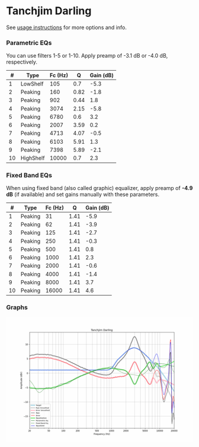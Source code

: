 # Tanchjim Darling
See [usage instructions](https://github.com/jaakkopasanen/AutoEq#usage) for more options and info.

### Parametric EQs
You can use filters 1-5 or 1-10. Apply preamp of -3.1 dB or -4.0 dB, respectively.

|   # | Type      |   Fc (Hz) |    Q |   Gain (dB) |
|-----|-----------|-----------|------|-------------|
|   1 | LowShelf  |       105 | 0.7  |        -5.3 |
|   2 | Peaking   |       160 | 0.82 |        -1.8 |
|   3 | Peaking   |       902 | 0.44 |         1.8 |
|   4 | Peaking   |      3074 | 2.15 |        -5.8 |
|   5 | Peaking   |      6780 | 0.6  |         3.2 |
|   6 | Peaking   |      2007 | 3.59 |         0.2 |
|   7 | Peaking   |      4713 | 4.07 |        -0.5 |
|   8 | Peaking   |      6103 | 5.91 |         1.3 |
|   9 | Peaking   |      7398 | 5.89 |        -2.1 |
|  10 | HighShelf |     10000 | 0.7  |         2.3 |

### Fixed Band EQs
When using fixed band (also called graphic) equalizer, apply preamp of **-4.9 dB** (if available) and set gains manually with these parameters.

|   # | Type    |   Fc (Hz) |    Q |   Gain (dB) |
|-----|---------|-----------|------|-------------|
|   1 | Peaking |        31 | 1.41 |        -5.9 |
|   2 | Peaking |        62 | 1.41 |        -3.9 |
|   3 | Peaking |       125 | 1.41 |        -2.7 |
|   4 | Peaking |       250 | 1.41 |        -0.3 |
|   5 | Peaking |       500 | 1.41 |         0.8 |
|   6 | Peaking |      1000 | 1.41 |         2.3 |
|   7 | Peaking |      2000 | 1.41 |        -0.6 |
|   8 | Peaking |      4000 | 1.41 |        -1.4 |
|   9 | Peaking |      8000 | 1.41 |         3.7 |
|  10 | Peaking |     16000 | 1.41 |         4.6 |

### Graphs
![](./Tanchjim%20Darling.png)

